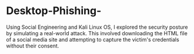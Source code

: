 # Desktop-Phishing-
 Using Social Engineering and Kali Linux OS, I explored the  security posture by simulating a real-world attack. This involved  downloading the HTML file of a social media site and attempting  to capture the victim's credentials without their consent. 

